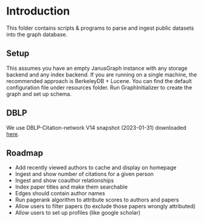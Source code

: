 # Introduction

This folder contains scripts & programs to parse and ingest
public datasets into the graph database.

## Setup

This assumes you have an empty JanusGraph instance with any storage backend and
any index backend. If you are running on a single machine, the recommended approach
is BerkeleyDB + Lucene. You can find the default configuration file under resources
folder. Run GraphInitializer to create the graph and set up schema.

## DBLP

We use DBLP-Citation-network V14 snapshot (2023-01-31) downloaded [here](https://www.aminer.org/citation).

## Roadmap

- Add recently viewed authors to cache and display on homepage
- Ingest and show number of citations for a given person
- Ingest and show coauthor relationships
- Index paper titles and make them searchable
- Edges should contain author names
- Run pagerank algorithm to attribute scores to authors and papers
- Allow users to filter papers (to exclude those papers wrongly attributed)
- Allow users to set up profiles (like google scholar)